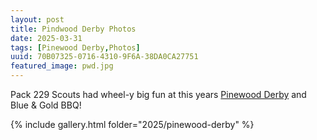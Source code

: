 ```yaml
---
layout: post
title: Pindwood Derby Photos
date: 2025-03-31
tags: [Pinewood Derby,Photos]
uuid: 70B07325-0716-4310-9F6A-38DA0CA27751
featured_image: pwd.jpg
---
```


Pack 229 Scouts had wheel-y big fun at this years [Pinewood Derby](/2025/03/05/pinewood-derby-check-in/) and Blue & Gold BBQ!

{% include gallery.html folder="2025/pinewood-derby" %}
